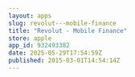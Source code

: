 ```yaml
---
layout: apps
slug: revolut---mobile-finance
title: "Revolut - Mobile Finance"
store: apple
app_id: 932493382
date: 2025-05-29T17:54:59Z
published: 2015-03-01T14:54:14Z
---
```

